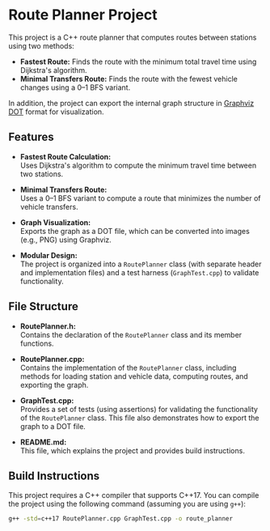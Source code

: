# Route Planner Project

This project is a C++ route planner that computes routes between stations using two methods:
- **Fastest Route:** Finds the route with the minimum total travel time using Dijkstra's algorithm.
- **Minimal Transfers Route:** Finds the route with the fewest vehicle changes using a 0–1 BFS variant.

In addition, the project can export the internal graph structure in [Graphviz DOT](https://graphviz.org/doc/info/lang.html) format for visualization.

## Features

- **Fastest Route Calculation:**  
  Uses Dijkstra's algorithm to compute the minimum travel time between two stations.

- **Minimal Transfers Route:**  
  Uses a 0–1 BFS variant to compute a route that minimizes the number of vehicle transfers.

- **Graph Visualization:**  
  Exports the graph as a DOT file, which can be converted into images (e.g., PNG) using Graphviz.

- **Modular Design:**  
  The project is organized into a `RoutePlanner` class (with separate header and implementation files) and a test harness (`GraphTest.cpp`) to validate functionality.

## File Structure

- **RoutePlanner.h:**  
  Contains the declaration of the `RoutePlanner` class and its member functions.

- **RoutePlanner.cpp:**  
  Contains the implementation of the `RoutePlanner` class, including methods for loading station and vehicle data, computing routes, and exporting the graph.

- **GraphTest.cpp:**  
  Provides a set of tests (using assertions) for validating the functionality of the `RoutePlanner` class. This file also demonstrates how to export the graph to a DOT file.

- **README.md:**  
  This file, which explains the project and provides build instructions.

## Build Instructions

This project requires a C++ compiler that supports C++17. You can compile the project using the following command (assuming you are using `g++`):

```bash
g++ -std=c++17 RoutePlanner.cpp GraphTest.cpp -o route_planner
